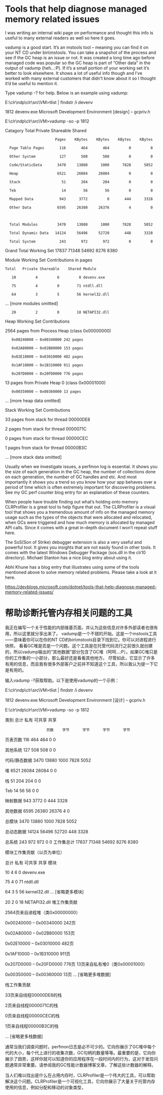 <h1>Tools that help diagnose managed memory related issues</h1>
I was writing an internal wiki page on performance and thought this info is useful to many external readers as well so here it goes.

vadump is a good start. It’s an mstools tool – meaning you can find it on your NT CD under bin\mstools. You can take a snapshot of the process and see if the GC heap is an issue or not. It was created a long time ago before managed code was popular so the GC heap is  part of “Other data” in the output of vadump (heh…:P). If it’s a small portion of your working set it’s better to look elsewhere. It shows a lot of useful info though and I’ve worked with many external customers that didn’t know about it so I thought it’d be useful to mention it.

 

Type vadump -? for help. Below is an example using vadump:

 

E:\clr\ndp\clr\src\VM>tlist | findstr /i devenv

1812 devenv.exe        Microsoft Development Environment [design] – gcpriv.h

E:\clr\ndp\clr\src\VM>vadump -so -p 1812

Catagory                        Total        Private Shareable    Shared

                           Pages    KBytes    KBytes    KBytes    KBytes

      Page Table Pages       116       464       464         0         0

      Other System           127       508       508         0         0

      Code/StaticData       3470     13880      1000      7828      5052

      Heap                  6521     26084     26084         0         0

      Stack                   51       204       204         0         0

      Teb                     14        56        56         0         0

      Mapped Data            943      3772         0       444      3328

      Other Data            6595     26380     26376         4         0

 

      Total Modules         3470     13880      1000      7828      5052

      Total Dynamic Data   14124     56496     52720       448      3328

      Total System           243       972       972         0         0

Grand Total Working Set    17837     71348     54692      8276      8380

 

Module Working Set Contributions in pages

    Total   Private Shareable    Shared Module

       10         4         6         0 devenv.exe

       75         4         0        71 ntdll.dll

       64         3         5        56 kernel32.dll

… [more modules omitted]

 

       20         2         0        18 NETAPI32.dll

 

Heap Working Set Contributions

2564 pages from Process Heap (class 0x00000000)

       0x00240000 – 0x00340000 242 pages

       0x02A80000 – 0x02B80000 153 pages

       0x02E10000 – 0x03010000 482 pages

       0x1AF10000 – 0x1B310000 911 pages

       0x207D0000 – 0x20FD0000 776 pages

  13 pages from Private Heap 0 (class 0x00001000)

       0x00350000 – 0x00360000 13 pages

… [more heap data omitted]

 

Stack Working Set Contributions

  33 pages from stack for thread 00000DE8

   2 pages from stack for thread 0000071C

   0 pages from stack for thread 00000CEC

   1 pages from stack for thread 00000B3C

… [more stack data omitted]

 

Usually when we investigate issues, a perfmon log is essential. It shows you the size of each generation in the GC heap, the number of collections done on each generation, the number of GC handles and etc. And most importantly it shows you a trend so you know how your app behaves over a period of time which is often extremely important for discovering problems. See my GC perf counter blog entry for an explanation of these counters.

 

When people have trouble finding out what’s holding onto memory CLRProfiler is a great tool to help figure that out. The CLRProfiler is a visual tool that shows you a tremendous amount of info on the managed memory usage such as the types of the objects that were allocated and relocated, when GCs were triggered and how much memory is allocated by managed API calls.  Since it comes with a great in-depth document I won’t repeat stuff here.

 

The SoS(Son of Strike) debugger extension is also a very useful and powerful tool. It gives you insights that are not easily found in other tools. It comes with the latest Windows Debugger Package (sos.dll in the clr10 directory). Michael Stanton has a nice blog entry about using it.

 

Abhi Khune has a blog entry that illustrates using some of the tools mentioned above to solve memory related problems. Please take a look at it here.

https://devblogs.microsoft.com/dotnet/tools-that-help-diagnose-managed-memory-related-issues/

<h1>帮助诊断托管内存相关问题的工具</h1> 我正在编写一个关于性能的内部维基页面，并认为这些信息对许多外部读者也很有用，所以这里就分享出来了。
vadump是一个不错的开始。这是一个mstools工具——意味着你可以在你的NT CD的bin\mstools目录下找到它。你可以对进程进行快照，
看看GC堆是否是一个问题。这个工具是在托管代码流行之前很久就创建的，所以vadump输出的“其他数据”部分包含了GC堆（呵呵…:P）。如果GC堆只是你的工作集的一小部分，那么最好还是看看其他地方。
尽管如此，它显示了许多有用的信息，而且我有很多外部客户之前并不知道这个工具，所以我认为提一下它是有用的。

输入vadump -?获取帮助。以下是使用vadump的一个示例：

E:\clr\ndp\clr\src\VM>tlist | findstr /i devenv

1812 devenv.exe Microsoft Development Environment [设计] – gcpriv.h

E:\clr\ndp\clr\src\VM>vadump -so -p 1812

类别 总计 私有 可共享 共享

                       页数    字节      字节      字节      字节

  页表页数               116       464       464         0         0

  其他系统               127       508       508         0         0

  代码/静态数据         3470     13880      1000      7828      5052

  堆                  6521     26084     26084         0         0

  栈                    51       204       204         0         0

  Teb                   14        56        56         0         0

  映射数据              943      3772         0       444      3328

  其他数据             6595     26380     26376         4         0



  总模块               3470     13880      1000      7828      5052

  总动态数据         14124     56496     52720       448      3328

  总系统               243       972       972         0         0
工作集总计 17837 71348 54692 8276 8380

模块工作集贡献（以页为单位）

总计   私有    可共享    共享 模块

   10         4         6         0 devenv.exe

   75         4         0        71 ntdll.dll

   64         3         5        56 kernel32.dll
… [省略更多模块]

   20         2         0        18 NETAPI32.dll
堆工作集贡献

2564页来自进程堆（类0x00000000）

   0x00240000 – 0x00340000 242页

   0x02A80000 – 0x02B80000 153页

   0x02E10000 – 0x03010000 482页

   0x1AF10000 – 0x1B310000 911页

   0x207D0000 – 0x20FD0000 776页
13页来自私有堆0（类0x00001000）

   0x00350000 – 0x00360000 13页
… [省略更多堆数据]

栈工作集贡献

33页来自线程00000DE8的栈

2页来自线程0000071C的栈

0页来自线程00000CEC的栈

1页来自线程00000B3C的栈

… [省略更多栈数据]

通常当我们调查问题时，perfmon日志是必不可少的。它向你展示了GC堆中每个代的大小，每个代上进行的收集次数，GC句柄的数量等等。最重要的是，它向你展示了趋势，这样你就可以知道你的应用程序在一段时间内的行为，这对于发现问题通常非常重要。请参阅我的GC性能计数器博客文章，了解这些计数器的解释。

当人们难以找出是什么在占用内存时，CLRProfiler是一个伟大的工具，可以帮助解决这个问题。CLRProfiler是一个可视化工具，它向你展示了大量关于托管内存使用的信息，例如分配和移动的对象类型，
